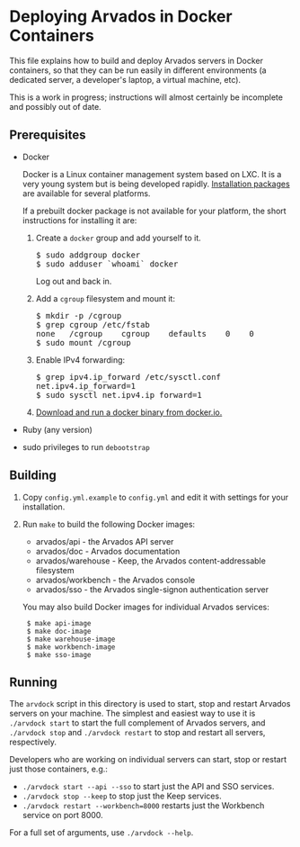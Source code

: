 Deploying Arvados in Docker Containers
======================================

This file explains how to build and deploy Arvados servers in Docker
containers, so that they can be run easily in different environments
(a dedicated server, a developer's laptop, a virtual machine,
etc).

This is a work in progress; instructions will almost certainly be
incomplete and possibly out of date.

Prerequisites
-------------

* Docker

  Docker is a Linux container management system based on LXC. It is a
  very young system but is being developed rapidly.
  [Installation packages](http://www.docker.io/gettingstarted/)
  are available for several platforms.
  
  If a prebuilt docker package is not available for your platform, the
  short instructions for installing it are:
  
  1. Create a `docker` group and add yourself to it.

     <pre>
     $ sudo addgroup docker
     $ sudo adduser `whoami` docker
     </pre>

     Log out and back in.
	 
  2. Add a `cgroup` filesystem and mount it:

     <pre>
     $ mkdir -p /cgroup
     $ grep cgroup /etc/fstab
     none   /cgroup    cgroup    defaults    0    0
     $ sudo mount /cgroup
	 </pre>

  3. Enable IPv4 forwarding:

     <pre>
     $ grep ipv4.ip_forward /etc/sysctl.conf
     net.ipv4.ip_forward=1
     $ sudo sysctl net.ipv4.ip_forward=1
     </pre>
	 
  4. [Download and run a docker binary from docker.io.](http://docs.docker.io/en/latest/installation/binaries/)

* Ruby (any version)

* sudo privileges to run `debootstrap`

Building
--------

1. Copy `config.yml.example` to `config.yml` and edit it with settings
   for your installation.
2. Run `make` to build the following Docker images:

   * arvados/api       - the Arvados API server
   * arvados/doc       - Arvados documentation
   * arvados/warehouse - Keep, the Arvados content-addressable filesystem
   * arvados/workbench - the Arvados console
   * arvados/sso       - the Arvados single-signon authentication server

   You may also build Docker images for individual Arvados services:

        $ make api-image
        $ make doc-image
        $ make warehouse-image
        $ make workbench-image
        $ make sso-image

Running
-------

The `arvdock` script in this directory is used to start, stop and
restart Arvados servers on your machine.  The simplest and easiest way
to use it is `./arvdock start` to start the full complement of Arvados
servers, and `./arvdock stop` and `./arvdock restart` to stop and
restart all servers, respectively.

Developers who are working on individual servers can start, stop or
restart just those containers, e.g.:

* `./arvdock start --api --sso` to start just the API and SSO services.
* `./arvdock stop --keep` to stop just the Keep services.
* `./arvdock restart --workbench=8000` restarts just the Workbench service on port 8000.

For a full set of arguments, use `./arvdock --help`.
